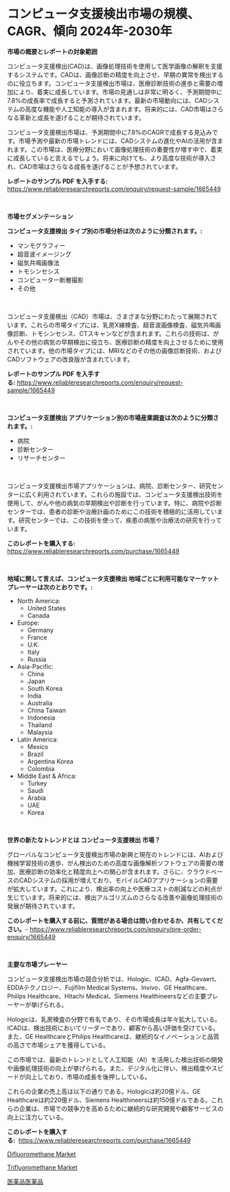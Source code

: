<p><h1>コンピュータ支援検出市場の規模、CAGR、傾向 2024年-2030年</h1></p><p><strong>市場の概要とレポートの対象範囲</strong></p>
<p><p>コンピュータ支援検出(CAD)は、画像処理技術を使用して医学画像の解釈を支援するシステムです。CADは、画像診断の精度を向上させ、早期の異常を検出するのに役立ちます。コンピュータ支援検出市場は、医療診断技術の進歩と需要の増加により、着実に成長しています。市場の見通しは非常に明るく、予測期間中に7.8%の成長率で成長すると予測されています。最新の市場動向には、CADシステムの高度な機能や人工知能の導入が含まれます。将来的には、CAD市場はさらなる革新と成長を遂げることが期待されています。</p><p>コンピュータ支援検出市場は、予測期間中に7.8%のCAGRで成長する見込みです。市場予測や最新の市場トレンドには、CADシステムの進化やAIの活用が含まれます。この市場は、医療分野において画像処理技術の重要性が増す中で、着実に成長していると言えるでしょう。将来に向けても、より高度な技術が導入され、CAD市場はさらなる成長を遂げることが予想されています。</p></p>
<p><strong>レポートのサンプル PDF を入手する:</strong> <a href="https://www.reliableresearchreports.com/enquiry/request-sample/1665449">https://www.reliableresearchreports.com/enquiry/request-sample/1665449</a></p>
<p>&nbsp;</p>
<p><strong>市場セグメンテーション</strong></p>
<p><strong>コンピュータ支援検出 タイプ別の市場分析は次のように分類されます。:</strong></p>
<p><ul><li>マンモグラフィー</li><li>超音波イメージング</li><li>磁気共鳴画像法</li><li>トモシンセシス</li><li>コンピューター断層撮影</li><li>その他</li></ul></p>
<p>&nbsp;</p>
<p><p>コンピュータ支援検出（CAD）市場は、さまざまな分野にわたって展開されています。これらの市場タイプには、乳房X線検査、超音波画像検査、磁気共鳴画像診断、トモシンセシス、CTスキャンなどが含まれます。これらの技術は、がんやその他の病気の早期検出に役立ち、医療診断の精度を向上させるために使用されています。他の市場タイプには、MRIなどのその他の画像診断技術、およびCADソフトウェアの改良版が含まれています。</p></p>
<p><strong>レポートのサンプル PDF を入手する:</strong>&nbsp;<a href="https://www.reliableresearchreports.com/enquiry/request-sample/1665449">https://www.reliableresearchreports.com/enquiry/request-sample/1665449</a></p>
<p>&nbsp;</p>
<p><strong> コンピュータ支援検出 アプリケーション別の市場産業調査は次のように分類されます。:</strong></p>
<p><ul><li>病院</li><li>診断センター</li><li>リサーチセンター</li></ul></p>
<p>&nbsp;</p>
<p><p>コンピュータ支援検出市場アプリケーションは、病院、診断センター、研究センターに広く利用されています。これらの施設では、コンピュータ支援検出技術を使用して、がんや他の病気の早期検出や診断を行っています。特に、病院や診断センターでは、患者の診断や治療計画のためにこの技術を積極的に活用しています。研究センターでは、この技術を使って、疾患の病態や治療法の研究を行っています。</p></p>
<p><strong>このレポートを購入する:</strong>&nbsp; <a href="https://www.reliableresearchreports.com/purchase/1665449">https://www.reliableresearchreports.com/purchase/1665449</a></p>
<p>&nbsp;</p>
<p><strong>地域に関して言えば、コンピュータ支援検出 地域ごとに利用可能なマーケットプレーヤーは次のとおりです。:</strong></p>
<p><ul>
    <li>
        North America:
        <ul>
            <li>United States</li>
            <li>Canada</li>
        </ul>
    </li>
    <li>
        Europe:
        <ul>
            <li>Germany</li>
            <li>France</li>
            <li>U.K.</li>
            <li>Italy</li>
            <li>Russia</li>
        </ul>
    </li>
    <li>
        Asia-Pacific:
        <ul>
            <li>China</li>
            <li>Japan</li>
            <li>South Korea</li>
            <li>India</li>
            <li>Australia</li>
            <li>China Taiwan</li>
            <li>Indonesia</li>
            <li>Thailand</li>
            <li>Malaysia</li>
        </ul>
    </li>
    <li>
        Latin America:
        <ul>
            <li>Mexico</li>
            <li>Brazil</li>
            <li>Argentina Korea</li>
            <li>Colombia</li>
        </ul>
    </li>
    <li>
        Middle East & Africa:
        <ul>
            <li>Turkey</li>
            <li>Saudi</li>
            <li>Arabia</li>
            <li>UAE</li>
            <li>Korea</li>
        </ul>
    </li>
    </ul></p>
<p>&nbsp;</p>
<p><strong>世界の新たなトレンドとは コンピュータ支援検出 市場？</strong></p>
<p><p>グローバルなコンピュータ支援検出市場の新興と現在のトレンドには、AIおよび機械学習技術の進歩、がん検出のための高度な画像解析ソフトウェアの需要の増加、医療診断の効率化と精度向上への関心が含まれます。さらに、クラウドベースのCADシステムの採用が増えており、モバイルCADアプリケーションの需要が拡大しています。これにより、検出率の向上や医療コストの削減などの利点が生じています。将来的には、検出アルゴリズムのさらなる改善や画像処理技術の発展が期待されています。</p></p>
<p><strong>このレポートを購入する前に、質問がある場合は問い合わせるか、共有してください。</strong>- <a href="https://www.reliableresearchreports.com/enquiry/pre-order-enquiry/1665449">https://www.reliableresearchreports.com/enquiry/pre-order-enquiry/1665449</a></p>
<p>&nbsp;</p>
<p><strong>主要な市場プレーヤー</strong></p>
<p><p>コンピュータ支援検出市場の競合分析では、Hologic、ICAD、Agfa-Gevaert、EDDAテクノロジー、Fujifilm Medical Systems、Invivo、GE Healthcare、Philips Healthcare、Hitachi Medical、Siemens Healthineersなどの主要プレーヤーが挙げられる。</p><p>Hologicは、乳房検査の分野で有名であり、その市場成長は年々拡大している。ICADは、検出技術においてリーダーであり、顧客から高い評価を受けている。また、GE HealthcareとPhilips Healthcareは、継続的なイノベーションと品質の高さで市場シェアを獲得している。</p><p>この市場では、最新のトレンドとして人工知能（AI）を活用した検出技術の開発や画像処理技術の向上が挙げられる。また、デジタル化に伴い、検出精度やスピードが向上しており、市場の成長を後押ししている。</p><p>これらの企業の売上高は以下の通りである。Hologicは約20億ドル、GE Healthcareは約220億ドル、Siemens Healthineersは約150億ドルである。これらの企業は、市場での競争力を高めるために継続的な研究開発や顧客サービスの向上に注力している。</p></p>
<p><strong>このレポートを購入する:</strong>&nbsp;&nbsp;<a href="https://www.reliableresearchreports.com/purchase/1665449">https://www.reliableresearchreports.com/purchase/1665449</a></p>
<p><p><a href="https://metal-farmhouse-e95.notion.site/Difluoromethane-Market-with-the-goal-of-estimating-the-market-size-and-future-growth-potential-of-va-dfeab7ed1ac6410e8ee183639a5064b6">Difluoromethane Market</a></p><p><a href="https://crocus-run-b5a.notion.site/Trifluoromethane-Market-Offer-Valuable-Insights-into-Market-Size-Market-Share-Market-Trends-and-P-9f23ca6ae0954ce597fd6a6d7fa3536f">Trifluoromethane Market</a></p><p><a href="https://medium.com/@elmorunolfsson2023/%E8%A3%BD%E8%96%AC%E8%96%AC%E5%B8%82%E5%A0%B4%E3%81%AE%E3%83%88%E3%83%AC%E3%83%B3%E3%83%89%E3%81%A8%E5%B8%82%E5%A0%B4%E5%88%86%E6%9E%90%E3%81%AF-2024%E5%B9%B4%E3%81%8B%E3%82%892031%E5%B9%B4%E3%81%BE%E3%81%A7%E3%81%AE%E6%9C%9F%E9%96%93%E3%81%AB%E4%BA%88%E6%B8%AC%E3%81%95%E3%82%8C%E3%81%A6%E3%81%84%E3%81%BE%E3%81%99-ceb67506cff4">医薬品医薬品</a></p></p>